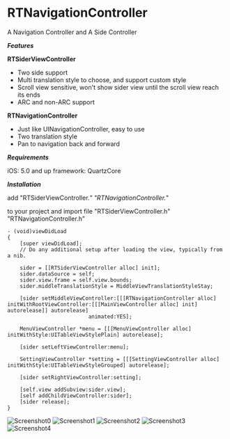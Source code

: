 RTNavigationController
======================

A Navigation Controller and A Side Controller


***Features***

**RTSiderViewController**
* Two side support
* Multi translation style to choose, and support custom style
* Scroll view sensitive, won't show sider view until the scroll view reach its ends
* ARC and non-ARC support

**RTNavigationController**
* Just like UINavigationController, easy to use
* Two translation style
* Pan to navigation back and forward


***Requirements***

iOS: 5.0 and up
framework: QuartzCore

***Installation***

add 
"RTSiderViewController.*"
"RTNavigationController.*"

to your project and import file 
"RTSiderViewController.h"
"RTNavigationController.h"

    - (void)viewDidLoad
    {
        [super viewDidLoad];
        // Do any additional setup after loading the view, typically from a nib.
    
        sider = [[RTSiderViewController alloc] init];
        sider.dataSource = self;
        sider.view.frame = self.view.bounds;
        sider.middleTranslationStyle = MiddleViewTranslationStyleStay;
    
        [sider setMiddleViewController:[[[RTNavigationController alloc] initWithRootViewController:[[[MainViewController alloc] init] autorelease]] autorelease]
                              animated:YES];
    
        MenuViewController *menu = [[[MenuViewController alloc] initWithStyle:UITableViewStylePlain] autorelease];
        
        [sider setLeftViewController:menu];
    
        SettingViewController *setting = [[[SettingViewController alloc] initWithStyle:UITableViewStyleGrouped] autorelease];
    
        [sider setRightViewController:setting];
    
        [self.view addSubview:sider.view];
        [self addChildViewController:sider];
        [sider release];
    }


![Screenshot0](http://dl.dropbox.com/u/46239535/RTNavigationController/2.png)
![Screenshot1](http://dl.dropbox.com/u/46239535/RTNavigationController/1.png)
![Screenshot2](http://dl.dropbox.com/u/46239535/RTNavigationController/3.png)
![Screenshot3](http://dl.dropbox.com/u/46239535/RTNavigationController/4.png)
![Screenshot4](http://dl.dropbox.com/u/46239535/RTNavigationController/5.png)
